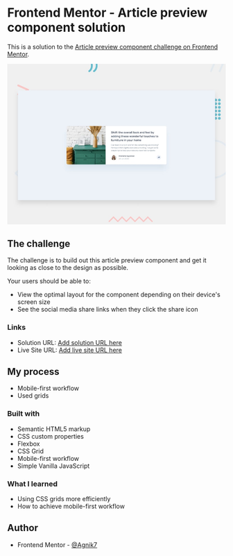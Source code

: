 # Frontend Mentor - Article preview component solution

This is a solution to the [Article preview component challenge on Frontend Mentor](https://www.frontendmentor.io/challenges/article-preview-component-dYBN_pYFT).

![Design preview for the Article preview component coding challenge](./design/desktop-preview.jpg)

## The challenge

The challenge is to build out this article preview component and get it looking as close to the design as possible.


Your users should be able to: 

- View the optimal layout for the component depending on their device's screen size
- See the social media share links when they click the share icon

### Links

- Solution URL: [Add solution URL here](https://your-solution-url.com)
- Live Site URL: [Add live site URL here](https://your-live-site-url.com)

## My process
- Mobile-first workflow
- Used grids

### Built with

- Semantic HTML5 markup
- CSS custom properties
- Flexbox
- CSS Grid
- Mobile-first workflow
- Simple Vanilla JavaScript

### What I learned
- Using CSS grids more efficiently
- How to achieve mobile-first workflow

## Author
- Frontend Mentor - [@Agnik7](https://www.frontendmentor.io/profile/Agnik7)

